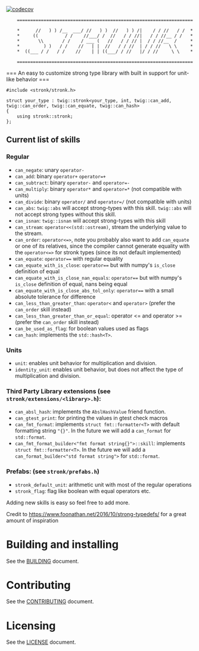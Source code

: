 [![codecov](https://codecov.io/gh/twig-energy/stronk/branch/main/graph/badge.svg?token=TWO57YT2YA)](https://codecov.io/gh/twig-energy/stronk)
```
    ==================================================================

    *      //   ) ) /__  ___/ //   ) )  //   ) ) /|    / / //   / /  *
    *     ((          / /    //___/ /  //   / / //|   / / //__ / /   *
    *       \\       / /    / ___ (   //   / / // |  / / //__  /     *
    *         ) )   / /    //   | |  //   / / //  | / / //   \ \     *
    *  ((___ / /   / /    //    | | ((___/ / //   |/ / //     \ \    *

    ==================================================================
```

=== An easy to customize strong type library with built in support for unit-like behavior ===

```
#include <stronk/stronk.h>

struct your_type : twig::stronk<your_type, int, twig::can_add, twig::can_order, twig::can_equate, twig::can_hash>
{
    using stronk::stronk;
};
```

## Current list of skills
### Regular
- `can_negate`: unary `operator-`
- `can_add`: binary `operator+` `operator=+`
- `can_subtract`: binary `operator-` and `operator=-`
- `can_multiply`: binary `operator*` and `operator=*` (not compatible with units)
- `can_divide`: binary `operator/` and `operator=/` (not compatible with units)
- `can_abs`: `twig::abs` will accept strong-types with this skill. `twig::abs` will not accept strong types without this skill.
- `can_isnan`: `twig::isnan` will accept strong-types with this skill
- `can_stream`: `operator<<(std::ostream)`, stream the underlying value to the stream.
- `can_order`: `operator<=>`, note you probably also want to add `can_equate` or one of its relatives, since the compiler cannot generate equality with the `operator<=>` for stronk types (since its not default implemented)
- `can_equate`: `operator==` with regular equality
- `can_equate_with_is_close`: `operator==` but with numpy's `is_close` definition of equal
- `can_equate_with_is_close_nan_equals`: `operator==` but with numpy's `is_close` definition of equal, nans being equal
- `can_equate_with_is_close_abs_tol_only`: `operator==` with a small absolute tolerance for difference
- `can_less_than_greater_than`: `operator<` and `operator>` (prefer the `can_order` skill instead)
- `can_less_than_greater_than_or_equal`: operator <= and operator >= (prefer the `can_order` skill instead)
- `can_be_used_as_flag`: for boolean values used as flags
- `can_hash`: implements the `std::hash<T>`.

### Units
- `unit`: enables unit behavior for multiplication and division.
- `identity_unit`: enables unit behavior, but does not affect the type of multiplication and division.

### Third Party Library extensions (see `stronk/extensions/<library>.h`):
- `can_absl_hash`: implements the `AbslHashValue` friend function.
- `can_gtest_print`: for printing the values in gtest check macros
- `can_fmt_format`: implements `struct fmt::formatter<T>` with default formatting string `"{}"`. In the future we will add a `can_format` for `std::format`.
- `can_fmt_format_builder<"fmt format string{}">::skill`: implements `struct fmt::formatter<T>`. In the future we will add a `can_format_builder<"std format string">` for `std::format`.
### Prefabs: (see `stronk/prefabs.h`)
- `stronk_default_unit`: arithmetic unit with most of the regular operations
- `stronk_flag`: flag like boolean with equal operators etc.

Adding new skills is easy so feel free to add more.


Credit to https://www.foonathan.net/2016/10/strong-typedefs/ for a great amount of inspiration


# Building and installing

See the [BUILDING](BUILDING.md) document.

# Contributing

See the [CONTRIBUTING](CONTRIBUTING.md) document.

# Licensing

See the [LICENSE](LICENSE.md) document.
